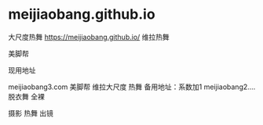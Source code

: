 # meijiaobang.github.io
大尺度热舞 https://meijiaobang.github.io/
维拉热舞

美脚帮

现用地址

meijiaobang3.com
美脚帮
维拉大尺度
热舞
备用地址：系数加1 meijiaobang2....脱衣舞
全裸

摄影 热舞 出镜
